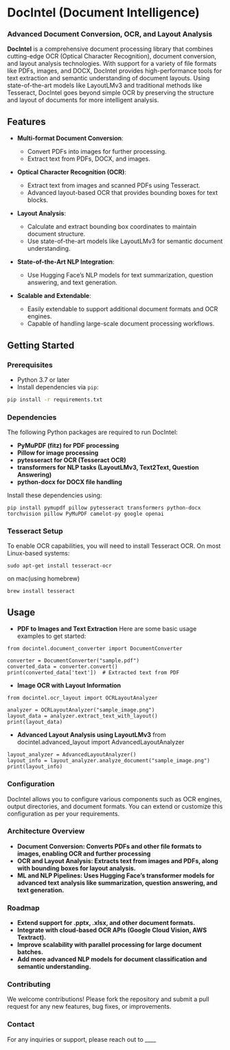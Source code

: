 # **DocIntel (Document Intelligence)**

### **Advanced Document Conversion, OCR, and Layout Analysis**

**DocIntel** is a comprehensive document processing library that combines cutting-edge OCR (Optical Character Recognition), document conversion, and layout analysis technologies. With support for a variety of file formats like PDFs, images, and DOCX, DocIntel provides high-performance tools for text extraction and semantic understanding of document layouts. Using state-of-the-art models like LayoutLMv3 and traditional methods like Tesseract, DocIntel goes beyond simple OCR by preserving the structure and layout of documents for more intelligent analysis.

## **Features**

- **Multi-format Document Conversion**:
    - Convert PDFs into images for further processing.
    - Extract text from PDFs, DOCX, and images.
  
- **Optical Character Recognition (OCR)**:
    - Extract text from images and scanned PDFs using Tesseract.
    - Advanced layout-based OCR that provides bounding boxes for text blocks.
  
- **Layout Analysis**:
    - Calculate and extract bounding box coordinates to maintain document structure.
    - Use state-of-the-art models like LayoutLMv3 for semantic document understanding.
  
- **State-of-the-Art NLP Integration**:
    - Use Hugging Face’s NLP models for text summarization, question answering, and text generation.
  
- **Scalable and Extendable**:
    - Easily extendable to support additional document formats and OCR engines.
    - Capable of handling large-scale document processing workflows.

## **Getting Started**

### **Prerequisites**

- Python 3.7 or later
- Install dependencies via `pip`:

```bash
pip install -r requirements.txt
```

### **Dependencies**
The following Python packages are required to run DocIntel:
- **PyMuPDF (fitz) for PDF processing**
- **Pillow for image processing**
- **pytesseract for OCR (Tesseract OCR)**
- **transformers for NLP tasks (LayoutLMv3, Text2Text, Question Answering)**
- **python-docx for DOCX file handling**

Install these dependencies using:
```
pip install pymupdf pillow pytesseract transformers python-docx torchvision pillow PyMuPDF camelot-py google openai
```
### **Tesseract Setup**
To enable OCR capabilities, you will need to install Tesseract OCR. On most Linux-based systems:
```
sudo apt-get install tesseract-ocr
```

on mac(using homebrew)
```
brew install tesseract
```

## **Usage**
- **PDF to Images and Text Extraction**
Here are some basic usage examples to get started:
```
from docintel.document_converter import DocumentConverter

converter = DocumentConverter("sample.pdf")
converted_data = converter.convert()
print(converted_data['text'])  # Extracted text from PDF
```
- **Image OCR with Layout Information**
```
from docintel.ocr_layout import OCRLayoutAnalyzer

analyzer = OCRLayoutAnalyzer("sample_image.png")
layout_data = analyzer.extract_text_with_layout()
print(layout_data)
```
- **Advanced Layout Analysis using LayoutLMv3**
from docintel.advanced_layout import AdvancedLayoutAnalyzer
```
layout_analyzer = AdvancedLayoutAnalyzer()
layout_info = layout_analyzer.analyze_document("sample_image.png")
print(layout_info)
```
### **Configuration**
DocIntel allows you to configure various components such as OCR engines, output directories, and document formats. You can extend or customize this configuration as per your requirements.

### **Architecture Overview**
- **Document Conversion: Converts PDFs and other file formats to images, enabling OCR and further processing**
- **OCR and Layout Analysis: Extracts text from images and PDFs, along with bounding boxes for layout analysis.**
- **ML and NLP Pipelines: Uses Hugging Face’s transformer models for advanced text analysis like summarization, question answering, and text generation.**

### **Roadmap**
- **Extend support for .pptx, .xlsx, and other document formats.**
- **Integrate with cloud-based OCR APIs (Google Cloud Vision, AWS Textract).**
- **Improve scalability with parallel processing for large document batches.**
- **Add more advanced NLP models for document classification and semantic understanding.**

### **Contributing**
We welcome contributions! Please fork the repository and submit a pull request for any new features, bug fixes, or improvements.

### **Contact**
For any inquiries or support, please reach out to ____
